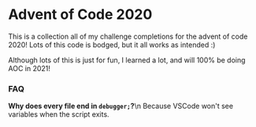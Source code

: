 # Advent of Code 2020
This is a collection all of my challenge completions for the advent of code 2020! Lots of this code is bodged, but it all works as intended :)

Although lots of this is just for fun, I learned a lot, and will 100% be doing AOC in 2021!

### FAQ
**Why does every file end in `debugger;`?**\n
Because VSCode won't see variables when the script exits.
